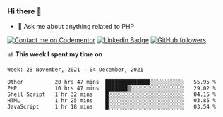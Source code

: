 ### Hi there 👋

<!--
**mustafaculban/mustafaculban** is a ✨ _special_ ✨ repository because its `README.md` (this file) appears on your GitHub profile.

Here are some ideas to get you started:

- 🌱 I’m currently learning ...
- 👯 I’m looking to collaborate on ...
- 🤔 I’m looking for help with ...
- 📫 How to reach me: ...
- 😄 Pronouns: ...
- ⚡ Fun fact: ...

-->
- 💬 Ask me about anything related to PHP

[![Contact me on Codementor](https://www.codementor.io/m-badges/karamusluk/book-session.svg)](https://www.codementor.io/@karamusluk?refer=badge)
[![Linkedin Badge](https://img.shields.io/badge/-Mustafa%20Culban-blue?style=social&logo=Linkedin&logoColor=blue&link=https://www.linkedin.com/in/mustafaculban/)](https://www.linkedin.com/in/mustafaculban/) 
[![GitHub followers](https://img.shields.io/github/followers/karamusluk?label=Follow&style=social)](https://github.com/karamusluk/?tab=follow)


📊 **This week I spent my time on**
<!--START_SECTION:waka-->
```text
Week: 28 November, 2021 - 04 December, 2021

Other          20 hrs 47 mins  ██████████████░░░░░░░░░░░   55.95 % 
PHP            10 hrs 47 mins  ███████▒░░░░░░░░░░░░░░░░░   29.02 % 
Shell Script   1 hr 32 mins    █░░░░░░░░░░░░░░░░░░░░░░░░   04.15 % 
HTML           1 hr 25 mins    █░░░░░░░░░░░░░░░░░░░░░░░░   03.85 % 
JavaScript     1 hr 18 mins    █░░░░░░░░░░░░░░░░░░░░░░░░   03.54 % 
```
<!--END_SECTION:waka-->


